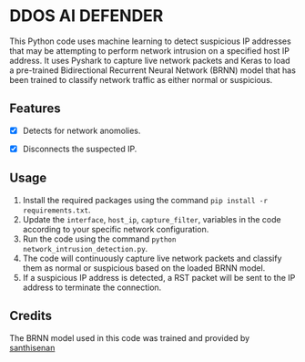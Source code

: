 # DDOS AI DEFENDER

This Python code uses machine learning to detect suspicious IP addresses that may be attempting to perform network intrusion on a specified host IP address. It uses Pyshark to capture live network packets and Keras to load a pre-trained Bidirectional Recurrent Neural Network (BRNN) model that has been trained to classify network traffic as either normal or suspicious.


## Features
- [X] Detects for network anomolies.
- [X] Disconnects the suspected IP.


## Usage

1. Install the required packages using the command `pip install -r requirements.txt`.
2. Update the `interface`, `host_ip`, `capture_filter`, variables in the code according to your specific network configuration.
3. Run the code using the command `python network_intrusion_detection.py`.
4. The code will continuously capture live network packets and classify them as normal or suspicious based on the loaded BRNN model.
5. If a suspicious IP address is detected, a RST packet will be sent to the IP address to terminate the connection.


## Credits

The BRNN model used in this code was trained and provided by [santhisenan](https://github.com/santhisenan/DeepDefense)
